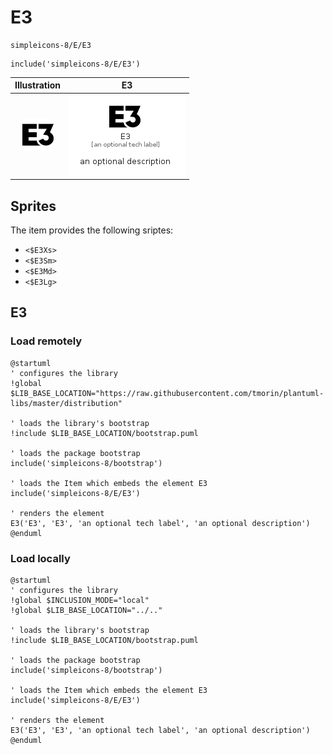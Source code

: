 # E3


```text
simpleicons-8/E/E3
```

```text
include('simpleicons-8/E/E3')
```



| Illustration | E3 |
| :---: | :---: |
| ![illustration for Illustration](../../simpleicons-8/E/E3.png) | ![illustration for E3](../../simpleicons-8/E/E3.Local.png) |



## Sprites
The item provides the following sriptes:

- `<$E3Xs>`
- `<$E3Sm>`
- `<$E3Md>`
- `<$E3Lg>`





## E3

### Load remotely
```plantuml
@startuml
' configures the library
!global $LIB_BASE_LOCATION="https://raw.githubusercontent.com/tmorin/plantuml-libs/master/distribution"

' loads the library's bootstrap
!include $LIB_BASE_LOCATION/bootstrap.puml

' loads the package bootstrap
include('simpleicons-8/bootstrap')

' loads the Item which embeds the element E3
include('simpleicons-8/E/E3')

' renders the element
E3('E3', 'E3', 'an optional tech label', 'an optional description')
@enduml
```

### Load locally
```plantuml
@startuml
' configures the library
!global $INCLUSION_MODE="local"
!global $LIB_BASE_LOCATION="../.."

' loads the library's bootstrap
!include $LIB_BASE_LOCATION/bootstrap.puml

' loads the package bootstrap
include('simpleicons-8/bootstrap')

' loads the Item which embeds the element E3
include('simpleicons-8/E/E3')

' renders the element
E3('E3', 'E3', 'an optional tech label', 'an optional description')
@enduml
```

